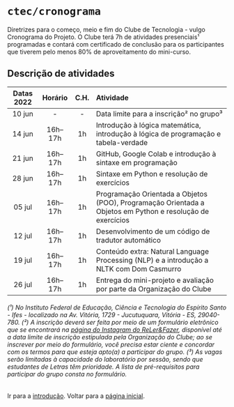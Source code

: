 # <code>ctec/cronograma</code>

Diretrizes para o começo, meio e fim do Clube de Tecnologia - vulgo Cronograma do Projeto.
O Clube terá 7h de atividades presenciais¹ programadas e contará com certificado de conclusão para os participantes que tiverem pelo menos 80% de aproveitamento do mini-curso.

## Descrição de atividades

| Datas 2022  |  Horário  |  C.H.  |  Atividade  |
| :---: | :---: | :---: | :--- |
|  10 jun |  -  |  -  |  Data limite para a inscrição² no grupo³ |
|  14 jun |  16h–17h |  1h  |  Introdução à lógica matemática, introdução à lógica de programação e tabela-verdade |
|  21 jun |  16h–17h |  1h  |  GitHub, Google Colab e introdução à sintaxe em programação |
|  28 jun |  16h–17h |  1h  |  Sintaxe em Python e resolução de exercícios |
|  05 jul |  16h–17h |  1h  |  Programação Orientada a Objetos (POO), Programação Orientada a Objetos em Python e resolução de exercícios |
|  12 jul |  16h–17h |  1h  |  Desenvolvimento de um código de tradutor automático |
|  19 jul |  16h–17h |  1h  |  Conteúdo extra: Natural Language Processing (NLP) e a introdução a NLTK com Dom Casmurro  |
|  26 jul |  16h–17h |  1h  |  Entrega do mini-projeto e avaliação por parte da Organização do Clube |

###### (¹) No Instituto Federal de Educação, Ciência e Tecnologia do Espírito Santo - Ifes - localizado na Av. Vitória, 1729 - Jucutuquara, Vitória - ES, 29040-780. (²) A inscrição deverá ser feita por meio de um formulário eletrônico que se encontrará na [página do Instagram do ReLer&Fazer](https://www.instagram.com/relerefazeres), disponível até a data limite de inscrição estipulada pela Organização do Clube; ao se inscrever por meio do formulário, você precisa estar ciente e concordar com os termos para que esteja apto(a) a participar do grupo. (³) As vagas serão limitadas à capacidade do laboratório por sessão, sendo que estudantes de Letras têm prioridade. A lista de pré-requisitos para participar do grupo consta no formulário.

Ir para a [introdução](../main/cap1.md).
Voltar para a [página inicial](https://github.com/fppissarra/ctec).
